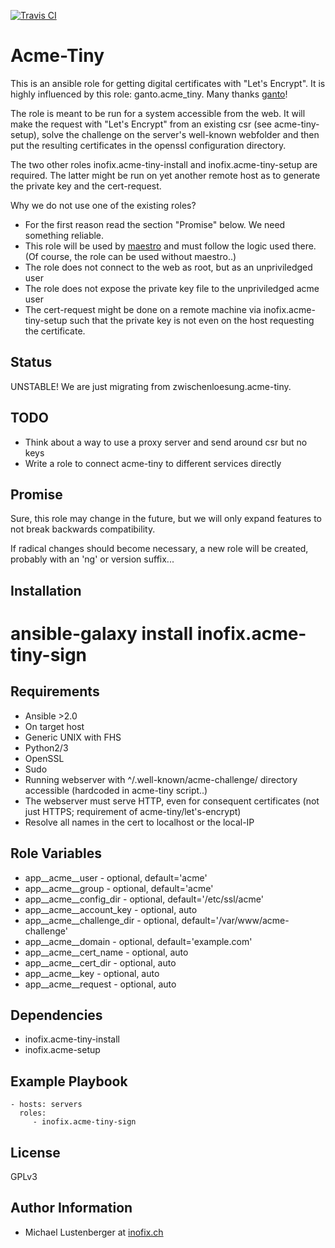 
[![Travis CI](https://img.shields.io/travis/inofix/ansible-acme-tiny-sign.svg?style=flat)](http://travis-ci.org/inofix/ansible-acme-tiny-sign)


Acme-Tiny
=========

This is an ansible role for getting digital certificates with "Let's Encrypt". It is highly influenced by this role: ganto.acme\_tiny. Many thanks [ganto](https://linuxmonk.ch/)!

The role is meant to be run for a system accessible from the web. It will make the request with "Let's Encrypt" from an existing csr (see acme-tiny-setup), solve the challenge on the server's well-known webfolder and then put the resulting certificates in the openssl configuration directory.

The two other roles inofix.acme-tiny-install and inofix.acme-tiny-setup are required. The latter might be run on yet another remote host as to generate the private key and the cert-request.

Why we do not use one of the existing roles?

* For the first reason read the section "Promise" below. We need something reliable.
* This role will be used by [maestro](https://github.com/inofix/maestro) and must follow the logic used there. (Of course, the role can be used without maestro..)
* The role does not connect to the web as root, but as an unpriviledged user
* The role does not expose the private key file to the unpriviledged acme user
* The cert-request might be done on a remote machine via inofix.acme-tiny-setup such that the private key is not even on the host requesting the certificate.


Status
------

UNSTABLE! We are just migrating from zwischenloesung.acme-tiny.

TODO
----

* Think about a way to use a proxy server and send around csr but no keys
* Write a role to connect acme-tiny to different services directly

Promise
-------

Sure, this role may change in the future, but we will only expand features to not break backwards compatibility.

If radical changes should become necessary, a new role will be created, probably with an 'ng' or version suffix...

Installation
------------

 # ansible-galaxy install inofix.acme-tiny-sign

Requirements
------------

* Ansible >2.0
* On target host
 * Generic UNIX with FHS
 * Python2/3
 * OpenSSL
 * Sudo
 * Running webserver with ^/.well-known/acme-challenge/ directory accessible (hardcoded in acme-tiny script..)
 * The webserver must serve HTTP, even for consequent certificates (not just HTTPS; requirement of acme-tiny/let's-encrypt)
 * Resolve all names in the cert to localhost or the local-IP

Role Variables
--------------

* app\_\_acme\_\_user - optional, default='acme'
* app\_\_acme\_\_group - optional, default='acme'
* app\_\_acme\_\_config\_dir - optional, default='/etc/ssl/acme'
* app\_\_acme\_\_account\_key - optional, auto
* app\_\_acme\_\_challenge\_dir - optional, default='/var/www/acme-challenge'
* app\_\_acme\_\_domain - optional, default='example.com'
* app\_\_acme\_\_cert\_name - optional, auto
* app\_\_acme\_\_cert\_dir - optional, auto
* app\_\_acme\_\_key - optional, auto
* app\_\_acme\_\_request - optional, auto

Dependencies
------------

* inofix.acme-tiny-install
* inofix.acme-setup

Example Playbook
----------------

    - hosts: servers
      roles:
         - inofix.acme-tiny-sign

License
-------

GPLv3

Author Information
------------------

* Michael Lustenberger at [inofix.ch](http://www.inofix.ch)
